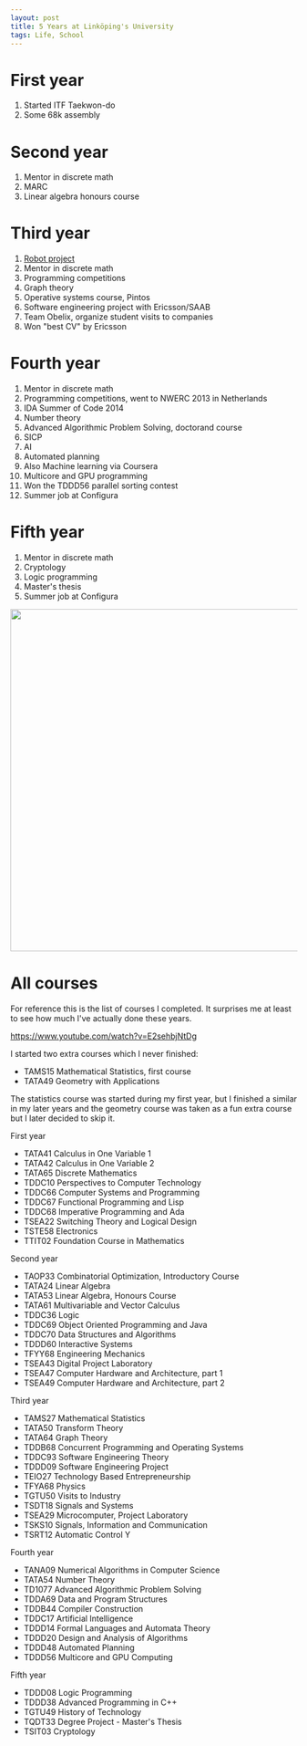 ```yaml
---
layout: post
title: 5 Years at Linköping's University
tags: Life, School
---
```


# First year

1. Started ITF Taekwon-do
1. Some 68k assembly


# Second year

1. Mentor in discrete math
1. MARC
1. Linear algebra honours course


# Third year

1. [Robot project][]
1. Mentor in discrete math
1. Programming competitions
1. Graph theory
1. Operative systems course, Pintos
1. Software engineering project with Ericsson/SAAB
1. Team Obelix, organize student visits to companies
1. Won "best CV" by Ericsson


# Fourth year

1. Mentor in discrete math
1. Programming competitions, went to NWERC 2013 in Netherlands
1. IDA Summer of Code 2014
1. Number theory
1. Advanced Algorithmic Problem Solving, doctorand course
1. SICP
1. AI
1. Automated planning
1. Also Machine learning via Coursera
1. Multicore and GPU programming
1. Won the TDDD56 parallel sorting contest
1. Summer job at Configura


# Fifth year

1. Mentor in discrete math
1. Cryptology
1. Logic programming
1. Master's thesis
1. Summer job at Configura

<img src="https://camo.githubusercontent.com/629c93393e92277b309693a5a99228a50b2bcc98/68747470733a2f2f7261772e6769746875622e636f6d2f747265656d616e2f4469676974616c2d6b6f6e737472756b74696f6e2f6d61737465722f5265706f727425323025323625323070726573656e746174696f6e2f6875767564626c6f636b736368656d612e706e67" width=600/>

[master thesis]: /masters_thesis/ "My Master's thesis"
[Robot project]: /blog/2013/01/20/i_robot/ "Our robot project"

# All courses

For reference this is the list of courses I completed. It surprises me at least to see how much I've actually done these years.

https://www.youtube.com/watch?v=E2sehbjNtDg

I started two extra courses which I never finished:

* TAMS15   Mathematical Statistics, first course
* TATA49   Geometry with Applications

The statistics course was started during my first year, but I finished a similar in my later years and the geometry course was taken as a fun extra course but I later decided to skip it.

First year

* TATA41   Calculus in One Variable 1
* TATA42   Calculus in One Variable 2
* TATA65   Discrete Mathematics
* TDDC10   Perspectives to Computer Technology
* TDDC66   Computer Systems and Programming
* TDDC67   Functional Programming and Lisp
* TDDC68   Imperative Programming and Ada
* TSEA22   Switching Theory and Logical Design
* TSTE58   Electronics
* TTIT02   Foundation Course in Mathematics

Second year

* TAOP33   Combinatorial Optimization, Introductory Course
* TATA24   Linear Algebra
* TATA53   Linear Algebra, Honours Course
* TATA61   Multivariable and Vector Calculus
* TDDC36   Logic
* TDDC69   Object Oriented Programming and Java
* TDDC70   Data Structures and Algorithms
* TDDD60   Interactive Systems
* TFYY68   Engineering Mechanics
* TSEA43   Digital Project Laboratory
* TSEA47   Computer Hardware and Architecture, part 1
* TSEA49   Computer Hardware and Architecture, part 2

Third year

* TAMS27   Mathematical Statistics
* TATA50   Transform Theory
* TATA64   Graph Theory
* TDDB68   Concurrent Programming and Operating Systems
* TDDC93   Software Engineering Theory
* TDDD09   Software Engineering Project
* TEIO27   Technology Based Entrepreneurship
* TFYA68   Physics
* TGTU50   Visits to Industry
* TSDT18   Signals and Systems
* TSEA29   Microcomputer, Project Laboratory
* TSKS10   Signals, Information and Communication
* TSRT12   Automatic Control Y

Fourth year

* TANA09   Numerical Algorithms in Computer Science
* TATA54   Number Theory
* TD1077   Advanced Algorithmic Problem Solving
* TDDA69   Data and Program Structures
* TDDB44   Compiler Construction
* TDDC17   Artificial Intelligence
* TDDD14   Formal Languages and Automata Theory
* TDDD20   Design and Analysis of Algorithms
* TDDD48   Automated Planning
* TDDD56   Multicore and GPU Computing

Fifth year

* TDDD08   Logic Programming
* TDDD38   Advanced Programming in C++
* TGTU49   History of Technology
* TQDT33   Degree Project - Master's Thesis
* TSIT03   Cryptology

